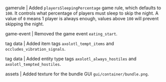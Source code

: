 gamerule | Added `playersSleepingPercentage` game rule, which defaults to `100`. It controls what percentage of players must sleep to skip the night. A value of `0` means 1 player is always enough, values above `100` will prevent skipping the night.

game-event | Removed the game event `eating_start`.

tag data | Added item tags `axolotl_tempt_items` and `occludes_vibration_signals`.

tag data | Added entity type tags `axolotl_always_hostiles` and `axolotl_tempted_hostiles`.

assets | Added texture for the bundle GUI `gui/container/bundle.png`.
